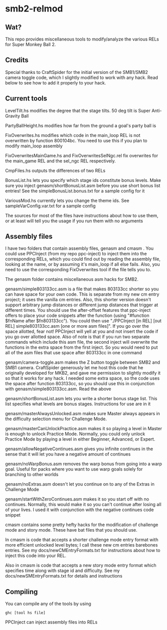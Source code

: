# smb2-relmod

## Wat?
This repo provides miscellaneous tools to modify/analyze the various RELs for Super Monkey Ball 2. 

## Credits
Special thanks to CraftSpider for the initial version of the SMB1/SMB2 camera toggle code, which I slightly modified to work with any hack. Read below to see how to add it properly to your hack.

## Current tools

LevelTilt.hs modifies the degree that the stage tilts. 50 deg tilt is Super Anti-Gravity Ball

PartyBallHeight.hs modifies how far from the ground a goal's party ball is

FixOverwrites.hs modifies which code in the main_loop REL is not overwritten by function 800104bc.
You need to use this if you plan to modify main_loop assembly

FixOverwritesMainGame.hs and FixOverwritesSelNgc.rel fix overwrites for the main_game REL and the sel_ngc REL respectively.

CmpFiles.hs outputs the differences of two RELs

BonusList.hs lets you specify which stage ids constitute bonus levels. Make sure you inject genasm/shortBonusList.asm before you use short bonus list entries! See the simpleBonusList.bonus.txt for a sample config for it

VariousMod.hs currently lets you change the theme ids. See sampleVarConfig.var.txt for a sample config

The sources for most of the files have instructions about how to use them, or at least will tell you the usage if you run them with no arguments

## Assembly files

I have two folders that contain assembly files, genasm and cmasm . You could use PPCInject (from my repo ppc-inject) to inject them into the corresponding RELs, which you could find out by reading the assembly file, looking at the name, or by assuming it's main_loop if all else fails. Also, you need to use the corresponding FixOverwrites tool if the file tells you to.

The genasm folder contains miscellaneous asm hacks for SMB2. 

genasm/simple803133cc.asm is a file that makes 803133cc shorter so you can have space for your own code. This is separate from my new cm entry project; it uses the vanilla cm entries. Also, this shorter version doesn't support arbitrary jump distances or different jump distances that trigger at different times. You should use the after-offset features that ppc-inject offers to place your code snippets after the function (using "#function $fnName after $fn803133cc"). You could then use "./PPCInject \[in REL\] \[out REL\] simple803133cc.asm [one or more asm files]". If you go over the space allotted, fear not! PPCInject will yell at you and not insert the code if you go over allotted space. Also of note is that if you run two separate commands which include this asm file, the second inject will overwrite the functions in the extra space from the first inject. So you would need to put all of the asm files that use space after 803133cc in one command 

genasm/camera-toggle.asm makes the Z button toggle between SMB2 and SMB1 camera. CraftSpider generously let me host this code that he originally developed for MKB2, and gave me permission to slightly modify it so that it works for any hack. I needed some extra space, so the code uses the space after function 803133cc, so you should use this in conjunction with genasm/simple803133cc.asm. Read the above 

genasm/shortBonusList.asm lets you write a shorter bonus stage list. This list specifies what levels are bonus stages. Instructions for use are in it

genasm/masterAlwaysUnlocked.asm makes sure Master always appears in the difficulty selection menu for Challenge Mode. 

genasm/masterCanUnlockPractice.asm makes it so playing a level in Master is enough to unlock Practice Mode. Normally, you could only unlock Practice Mode by playing a level in either Beginner, Advanced, or Expert.

genasm/allowNegativeContinues.asm gives you infinite continues in the sense that it will let you have a negative amount of continues

genasm/noWarpBonus.asm removes the warp bonus from going into a warp goal. Useful for packs where you want to use warp goals solely for branching to other worlds

genasm/noExtras.asm doesn't let you continue on to any of the Extras in Challenge Mode

genasm/startWithZeroContinues.asm makes it so you start off with no continues. Normally, this would make it so you can't continue after losing all of your lives. I used it with conjunction with the negative continues code snippet


cmasm contains some pretty hefty hacks for the modification of challenge mode and story mode. These have bat files that you should use.

In cmasm is code that accepts a shorter challenge mode entry format with more efficient unlocked level bytes; I call these new cm entries barebones entries. See my docs/newCMEntryFormats.txt for instructions about how to inject this code into your REL.

Also in cmasm is code that accepts a new story mode entry format which specifies time along with stage id and difficulty. See my docs/newSMEntryFormats.txt for details and instructions


## Compiling

You can compile any of the tools by using
```
ghc [tool hs file]
```

PPCInject can inject assembly files into RELs
